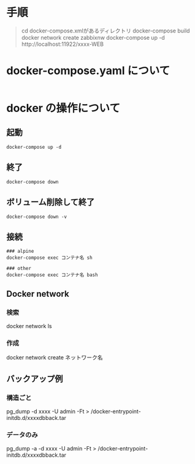 # 手順
> cd docker-compose.xmlがあるディレクトリ
> docker-compose build
> docker network create zabbixnw
> docker-compose up -d
http://localhost:11922/xxxx-WEB

# docker-compose.yaml について
```

```

# docker の操作について
## 起動
```
docker-compose up -d
```

## 終了
```
docker-compose down
```

## ボリューム削除して終了
```
docker-compose down -v
```

## 接続
```
### alpine 
docker-compose exec コンテナ名 sh

### other
docker-compose exec コンテナ名 bash
```

## Docker network
### 検索
docker network ls

### 作成
docker network create ネットワーク名

## バックアップ例
### 構造ごと
pg_dump -d xxxx -U admin -Ft > /docker-entrypoint-initdb.d/xxxxdbback.tar
### データのみ
pg_dump -a -d xxxx -U admin -Ft > /docker-entrypoint-initdb.d/xxxxdbback.tar